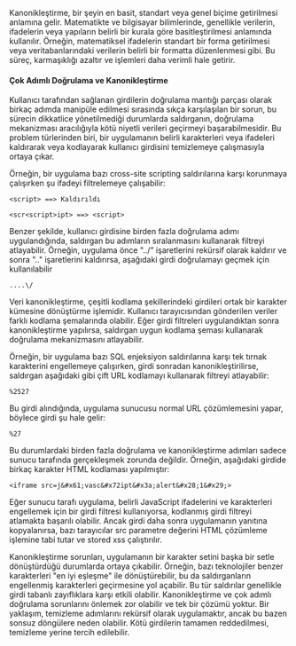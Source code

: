 
Kanonikleştirme, bir şeyin en basit, standart veya genel biçime getirilmesi anlamına gelir. Matematikte ve bilgisayar bilimlerinde, genellikle verilerin, ifadelerin veya yapıların belirli bir kurala göre basitleştirilmesi anlamında kullanılır. Örneğin, matematiksel ifadelerin standart bir forma getirilmesi veya veritabanlarındaki verilerin belirli bir formatta düzenlenmesi gibi. Bu süreç, karmaşıklığı azaltır ve işlemleri daha verimli hale getirir.

#### Çok Adımlı Doğrulama ve Kanonikleştirme

Kullanıcı tarafından sağlanan girdilerin doğrulama mantığı parçası olarak birkaç adımda manipüle edilmesi sırasında sıkça karşılaşılan bir sorun, bu sürecin dikkatlice yönetilmediği durumlarda saldırganın, doğrulama mekanizması aracılığıyla kötü niyetli verileri geçirmeyi başarabilmesidir. Bu problem türlerinden biri, bir uygulamanın belirli karakterleri veya ifadeleri kaldırarak veya kodlayarak kullanıcı girdisini temizlemeye çalışmasıyla ortaya çıkar.

Örneğin, bir uygulama bazı cross-site scripting saldırılarına karşı korunmaya çalışırken şu ifadeyi filtrelemeye çalışabilir:

```
<script> ==> Kaldırıldı

<scr<script>ipt> ==> <script>
```


Benzer şekilde, kullanıcı girdisine birden fazla doğrulama adımı uygulandığında, saldırgan bu adımların sıralanmasını kullanarak filtreyi atlayabilir. Örneğin, uygulama önce "../" işaretlerini rekürsif olarak kaldırır ve sonra ".." işaretlerini kaldırırsa, aşağıdaki girdi doğrulamayı geçmek için kullanılabilir

```
....\/
```


Veri kanonikleştirme, çeşitli kodlama şekillerindeki girdileri ortak bir karakter kümesine dönüştürme işlemidir. Kullanıcı tarayıcısından gönderilen veriler farklı kodlama şemalarında olabilir. Eğer girdi filtreleri uygulandıktan sonra kanonikleştirme yapılırsa, saldırgan uygun kodlama şeması kullanarak doğrulama mekanizmasını atlayabilir.


Örneğin, bir uygulama bazı SQL enjeksiyon saldırılarına karşı tek tırnak karakterini engellemeye çalışırken, girdi sonradan kanonikleştirilirse, saldırgan aşağıdaki gibi çift URL kodlamayı kullanarak filtreyi atlayabilir:

```
%2527
```


Bu girdi alındığında, uygulama sunucusu normal URL çözümlemesini yapar, böylece girdi şu hale gelir:

```
%27
```


Bu durumlardaki birden fazla doğrulama ve kanonikleştirme adımları sadece sunucu tarafında gerçekleşmek zorunda değildir. Örneğin, aşağıdaki girdide birkaç karakter HTML kodlaması yapılmıştır:

```
<iframe src=j&#x61;vasc&#x72ipt&#x3a;alert&#x28;1&#x29;>
```
Eğer sunucu tarafı uygulama, belirli JavaScript ifadelerini ve karakterleri engellemek için bir girdi filtresi kullanıyorsa, kodlanmış girdi filtreyi atlamakta başarılı olabilir. Ancak girdi daha sonra uygulamanın yanıtına kopyalanırsa, bazı tarayıcılar src parametre değerini HTML çözümleme işlemine tabi tutar ve stored xss çalıştırılır.


Kanonikleştirme sorunları, uygulamanın bir karakter setini başka bir setle dönüştürdüğü durumlarda ortaya çıkabilir. Örneğin, bazı teknolojiler benzer karakterleri "en iyi eşleşme" ile dönüştürebilir, bu da saldırganların engellenmiş karakterleri geçirmesine yol açabilir. Bu tür saldırılar genellikle girdi tabanlı zayıflıklara karşı etkili olabilir. Kanonikleştirme ve çok adımlı doğrulama sorunlarını önlemek zor olabilir ve tek bir çözümü yoktur. Bir yaklaşım, temizleme adımlarını rekürsif olarak uygulamaktır, ancak bu bazen sonsuz döngülere neden olabilir. Kötü girdilerin tamamen reddedilmesi, temizleme yerine tercih edilebilir.
